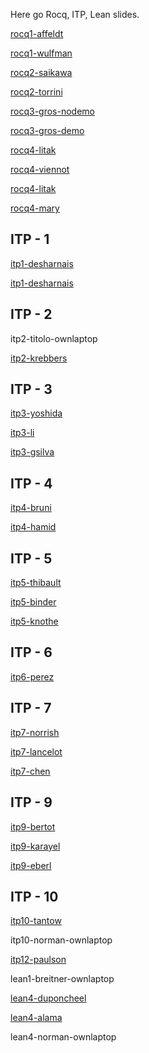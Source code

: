 Here go Rocq, ITP, Lean slides.

[rocq1-affeldt](rocq1-affeldt.pdf)

[rocq1-wulfman](rocq1-wulfman.pdf)

[rocq2-saikawa](rocq2-saikawa.pdf)

[rocq2-torrini](rocq2-torrini.pdf)

[rocq3-gros-nodemo](rocq3-gros-nodemo.pdf)

[rocq3-gros-demo](rocq3-gros.pdf)

[rocq4-litak](rocq4-litak.pdf)

[rocq4-viennot](rocq4-viennot.pdf)

[rocq4-litak](rocq4-litak.pdf)

[rocq4-mary](rocq4-mary.pdf)


## ITP - 1
[itp1-desharnais](itp1-desharnais.pdf)

[itp1-desharnais](itp1-tourret.pdf)

## ITP - 2 

itp2-titolo-ownlaptop

[itp2-krebbers](itp2-krebbers.pdf)

## ITP - 3

[itp3-yoshida](itp3-yoshida.pdf)

[itp3-li](itp3-li.pdf)

[itp3-gsilva](itp3-gsilva.pdf)

## ITP - 4

[itp4-bruni](itp4-bruni.pdf)

[itp4-hamid](itp4-hamid.pdf)

## ITP - 5

[itp5-thibault](itp5-thibault.pdf)

[itp5-binder](itp5-binder.pdf)

[itp5-knothe](itp5-knothe.pdf)

## ITP - 6

[itp6-perez](itp6-perez.pdf)

## ITP - 7

[itp7-norrish](itp7-norrish.pdf)

[itp7-lancelot](itp7-lancelot.pdf)

[itp7-chen](itp7-chen.pdf)


## ITP - 9

[itp9-bertot](itp9-bertot.pdf)

[itp9-karayel](itp9-karayel.pdf)

[itp9-eberl](itp9-eberl.pdf)

## ITP - 10

[itp10-tantow](itp10-tantow.pdf)

itp10-norman-ownlaptop

[itp12-paulson](itp12-paulson.pdf)


lean1-breitner-ownlaptop





[lean4-duponcheel](lean4-duponcheel.pdf)

[lean4-alama](lean4-alama.pdf)

lean4-norman-ownlaptop



